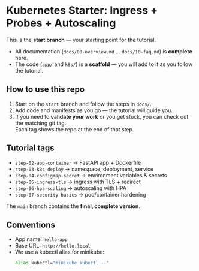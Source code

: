 # Kubernetes Starter: Ingress + Probes + Autoscaling

This is the **start branch** — your starting point for the tutorial.  

- All documentation (`docs/00-overview.md` … `docs/10-faq.md`) is **complete** here.  
- The code (`app/` and `k8s/`) is a **scaffold** — you will add to it as you follow the tutorial.  

## How to use this repo

1. Start on the `start` branch and follow the steps in `docs/`.
2. Add code and manifests as you go — the tutorial will guide you.
3. If you need to **validate your work** or you get stuck, you can check out the matching git tag.  
   Each tag shows the repo at the end of that step.

## Tutorial tags

- `step-02-app-container` → FastAPI app + Dockerfile  
- `step-03-k8s-deploy` → namespace, deployment, service  
- `step-04-configmap-secret` → environment variables & secrets  
- `step-05-ingress-tls` → ingress with TLS + redirect  
- `step-06-hpa-scaling` → autoscaling with HPA  
- `step-07-security-basics` → pod/container hardening  

The `main` branch contains the **final, complete version**.

## Conventions

- App name: `hello-app`
- Base URL: `http://hello.local`
- We use a kubectl alias for minikube:
  ```bash
  alias kubectl="minikube kubectl --"
  ```
